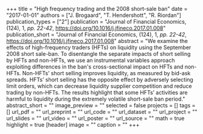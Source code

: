 +++
title = "High frequency trading and the 2008 short-sale ban"
date = "2017-01-01"
authors = ["J. Brogaard", "T. Hendershott", "R. Riordan"]
publication_types = ["2"]
publication = "Journal of Financial Economics, (124), 1, _pp. 22-42_, https://doi.org/10.1016/j.jfineco.2017.01.008"
publication_short = "Journal of Financial Economics, (124), 1, _pp. 22-42_, https://doi.org/10.1016/j.jfineco.2017.01.008"
abstract = "We examine the effects of high-frequency traders (HFTs) on liquidity using the September 2008 short sale-ban. To disentangle the separate impacts of short selling by HFTs and non-HFTs, we use an instrumental variables approach exploiting differences in the ban's cross-sectional impact on HFTs and non-HFTs. Non-HFTs’ short selling improves liquidity, as measured by bid-ask spreads. HFTs’ short selling has the opposite effect by adversely selecting limit orders, which can decrease liquidity supplier competition and reduce trading by non-HFTs. The results highlight that some HFTs’ activities are harmful to liquidity during the extremely volatile short-sale ban period."
abstract_short = ""
image_preview = ""
selected = false
projects = []
tags = []
url_pdf = ""
url_preprint = ""
url_code = ""
url_dataset = ""
url_project = ""
url_slides = ""
url_video = ""
url_poster = ""
url_source = ""
math = true
highlight = true
[header]
image = ""
caption = ""
+++
